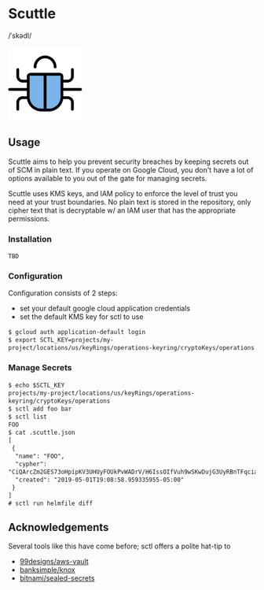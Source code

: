 # Scuttle

/ˈskədl/


<img src="sctl.svg" width="150" height="150" alt="sctl - pronounced scuttle" />


## Usage

Scuttle aims to help you prevent security breaches by keeping secrets out of
SCM in plain text. If you operate on Google Cloud, you don't have a lot of
options available to you out of the gate for managing secrets.

Scuttle uses KMS keys, and IAM policy to enforce the level of trust you need
at your trust boundaries. No plain text is stored in the repository, only cipher
text that is decryptable w/ an IAM user that has the appropriate permissions.

### Installation

```
TBD
```

### Configuration

Configuration consists of 2 steps:

- set your default google cloud application credentials
- set the default KMS key for sctl to use

```
$ gcloud auth application-default login
$ export SCTL_KEY=projects/my-project/locations/us/keyRings/operations-keyring/cryptoKeys/operations
```

### Manage Secrets

```
$ echo $SCTL_KEY
projects/my-project/locations/us/keyRings/operations-keyring/cryptoKeys/operations
$ sctl add foo bar
$ sctl list
FOO
$ cat .scuttle.json
[
 {
  "name": "FOO",
  "cypher": "CiQArcZm2GES73oHpipKV3UHUyFOUkPvWADrV/H6IssOIfVuh9wSKwDujG3UyRBnTFqciamPsK0x8UIaq6kzsYlhPoA9YHCzh0pd3KOJFpkvQqI=",
  "created": "2019-05-01T19:08:58.959335955-05:00"
 }
]
# sctl run helmfile diff
```

## Acknowledgements

Several tools like this have come before; sctl offers a polite hat-tip to
- [99designs/aws-vault](https://github.com/99designs/aws-vault)
- [banksimple/knox](#)
- [bitnami/sealed-secrets](https://github.com/bitnami/sealed-secrets)
